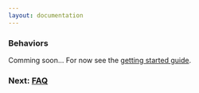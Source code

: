 ```yaml
---
layout: documentation
---
```


### Behaviors

Comming soon... For now see the [getting started guide](getting-started).

### Next: [FAQ](faq)